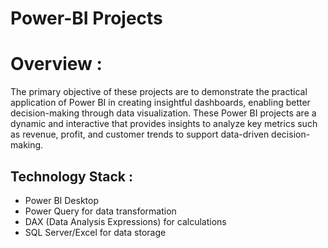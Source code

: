 # Power-BI Projects

# Overview :
The primary objective of these projects are to demonstrate the practical application of Power BI in creating insightful dashboards, enabling better decision-making through data visualization.
These Power BI projects are a dynamic and interactive  that provides insights  to analyze key metrics such as revenue, profit, and customer trends to support data-driven decision-making.


## Technology Stack :
- Power BI Desktop
- Power Query for data transformation
- DAX (Data Analysis Expressions) for calculations
- SQL Server/Excel for data storage
